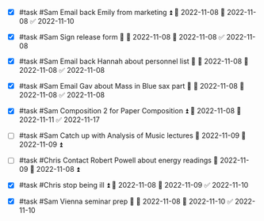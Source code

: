 - [x] #task #Sam Email back Emily from marketing ⏫ 🛫 2022-11-08 📅 2022-11-08 ✅ 2022-11-10
- [x] #task #Sam Sign release form 🔼 🛫 2022-11-08 📅 2022-11-08 ✅ 2022-11-08
- [x] #task #Sam Email back Hannah about personnel list 🔼 🛫 2022-11-08 📅 2022-11-08 ✅ 2022-11-08
- [x] #task #Sam Email Gav about Mass in Blue sax part 🔼 🛫 2022-11-08 📅 2022-11-08 ✅ 2022-11-08
- [x] #task #Sam Composition 2 for Paper Composition ⏫ 🛫 2022-11-08 📅 2022-11-11 ✅ 2022-11-17
- [ ] #task #Sam Catch up with Analysis of Music lectures 📅 2022-11-09 🛫 2022-11-09 ⏫ 
- [ ] #task #Chris Contact Robert Powell about energy readings 📅 2022-11-09 🛫 2022-11-08 ⏫ 
- [x] #task #Chris stop being ill ⏫ 🛫 2022-11-08 📅 2022-11-09 ✅ 2022-11-10
- [x] #task #Sam Vienna seminar prep 🔼 🛫 2022-11-08 📅 2022-11-10 ✅ 2022-11-10

